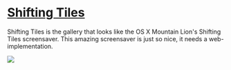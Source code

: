 [Shifting Tiles](http://hermanbanken.github.com/shiftingtiles/)
=============

Shifting Tiles is the gallery that looks like the OS X Mountain Lion's Shifting Tiles screensaver. This amazing screensaver is just so nice, it needs a web-implementation.

[<img src="http://hermanbanken.github.com/shiftingtiles/images/preview.png" />](http://hermanbanken.github.com/shiftingtiles/)